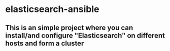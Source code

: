 # elasticsearch-ansible

## This is an simple project where you can install/and configure "Elasticsearch" on different hosts and form a cluster